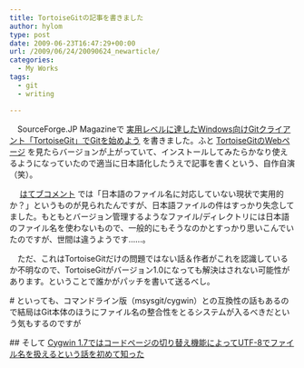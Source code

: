 ```yaml
---
title: TortoiseGitの記事を書きました
author: hylom
type: post
date: 2009-06-23T16:47:29+00:00
url: /2009/06/24/20090624_newarticle/
categories:
  - My Works
tags:
  - git
  - writing

---
```

　SourceForge.JP Magazineで   [実用レベルに達したWindows向けGitクライアント「TortoiseGit」でGitを始めよう][1] を書きました。ふと   [TortoiseGitのWebページ][2] を見たらバージョンが上がっていて、インストールしてみたらかなり使えるようになっていたので適当に日本語化したうえで記事を書くという、自作自演（笑）。

　   [はてブコメント][3] では「日本語のファイル名に対応していない現状で実用的か？」というものが見られたんですが、日本語ファイルの件はすっかり失念してました。もともとバージョン管理するようなファイル/ディレクトリには日本語のファイル名を使わないもので、一般的にもそうなのかとすっかり思いこんでいたのですが、世間は違うようです……。

　ただ、これはTortoiseGitだけの問題ではない話＆作者がこれを認識しているか不明なので、TortoiseGitがバージョン1.0になっても解決はされない可能性があります。ということで誰かがパッチを書いて送るべし。

\# といっても、コマンドライン版（msysgit/cygwin）との互換性の話もあるので結局はGit本体のほうにファイル名の整合性をとるシステムが入るべきだという気もするのですが

\## そして   [Cygwin 1.7ではコードページの切り替え機能によってUTF-8でファイル名を扱えるという話を初めて知った][4]

 [1]: http://sourceforge.jp/magazine/09/06/19/0340248
 [2]: http://code.google.com/p/tortoisegit/
 [3]: http://b.hatena.ne.jp/entry/http://sourceforge.jp/magazine/09/06/19/0340248
 [4]: http://www.okisoft.co.jp/esc/cygwin-21/index.html